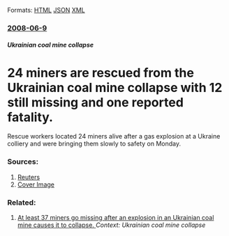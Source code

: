 
Formats: [HTML](/news/2008/06/9/24-miners-are-rescued-from-the-ukrainian-coal-mine-collapse-with-12-still-missing-and-one-reported-fatality.html)  [JSON](/news/2008/06/9/24-miners-are-rescued-from-the-ukrainian-coal-mine-collapse-with-12-still-missing-and-one-reported-fatality.json)  [XML](/news/2008/06/9/24-miners-are-rescued-from-the-ukrainian-coal-mine-collapse-with-12-still-missing-and-one-reported-fatality.xml)  

### [2008-06-9](/news/2008/06/9/index.md)

##### Ukrainian coal mine collapse
#  24 miners are rescued from the Ukrainian coal mine collapse with 12 still missing and one reported fatality. 

Rescue workers located 24 miners alive after a gas explosion at a Ukraine colliery and were bringing them slowly to safety on Monday.


### Sources:

1. [Reuters](http://uk.reuters.com/article/oilRpt/idUKL0962732920080609)
1. [Cover Image](http://s1.reutersmedia.net/resources/r/?m=02&d=20080609&t=2&i=4692552&w=&fh=545px&fw=&ll=&pl=&sq=&r=2008-06-09T125124Z_01_L09627329_RTRUKOP_0_PICTURE0)

### Related:

1. [ At least 37 miners go missing after an explosion in an Ukrainian coal mine causes it to collapse. ](/news/2008/06/8/at-least-37-miners-go-missing-after-an-explosion-in-an-ukrainian-coal-mine-causes-it-to-collapse.md) _Context: Ukrainian coal mine collapse_

